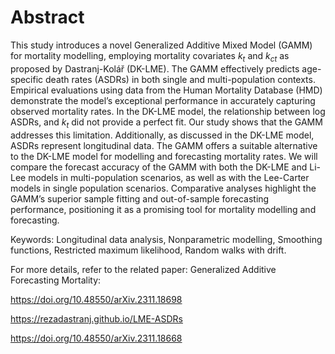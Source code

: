 # Abstract

This study introduces a novel Generalized Additive Mixed Model (GAMM) for mortality modelling, employing mortality covariates $k_t$ and $k_{ct}$ as proposed by Dastranj-Kolář (DK-LME). The GAMM effectively predicts age-specific death rates (ASDRs) in both single and multi-population contexts. Empirical evaluations using data from the Human Mortality Database (HMD) demonstrate the model’s exceptional performance in accurately capturing observed mortality rates. In the DK-LME model, the relationship between log ASDRs, and $k_t$ did not provide a perfect fit. Our study shows that the GAMM addresses this limitation. Additionally, as discussed in the DK-LME model, ASDRs represent longitudinal data. The GAMM offers a suitable alternative to the DK-LME model for modelling and forecasting mortality rates. We will compare the forecast accuracy of the GAMM with both the DK-LME and Li-Lee models in multi-population scenarios, as well as with the Lee-Carter models in single population scenarios. Comparative analyses highlight the GAMM’s superior sample fitting and out-of-sample forecasting performance, positioning it as a promising tool for mortality modelling and forecasting.

Keywords: Longitudinal data analysis, Nonparametric modelling, Smoothing functions, Restricted maximum likelihood, Random walks with drift.

For more details, refer to the related paper: Generalized Additive Forecasting Mortality:

https://doi.org/10.48550/arXiv.2311.18698

https://rezadastranj.github.io/LME-ASDRs

https://doi.org/10.48550/arXiv.2311.18668
